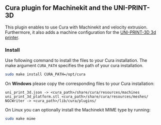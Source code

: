 ## Cura plugin for Machinekit and the UNI-PRINT-3D
This plugin enables to use Cura with Machinekit and velocity
extrusion. Furthermore, it also adds a machine configuration for the
[UNI-PRINT-3D 3d printer](https://github.com/thecooltool/UNI-PRINT-3D).

### Install
Use following command to install the files to your Cura installation.
The make argument `CURA_PATH` specifies the path of your cura installation.

``` bash
sudo make install CURA_PATH=/opt/cura
```

On **Windows** please copy the corresponding files to your Cura
installation:

```
uni_print_3d.json -> <cura_path>/share/cura/resources/machines
uni_print_3d_platform.stl <cura_path>/share/cura/resources/meshes/
NGCWriter -> <cura_path>/lib/cura/plugins/
```

On Linux you can optionally install the Machinekit MIME type by running:

``` bash
sudo make mime
```
